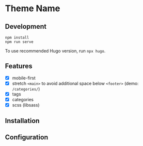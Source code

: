 # Theme Name

## Development

```
npm install
npm run serve
```

To use recommended Hugo version, run `npx hugo`.

## Features

- [x] mobile-first
- [x] stretch `<main>` to avoid additional space below `<footer>` (demo: `/categories/`)
- [x] tags
- [x] categories
- [x] scss (libsass)

## Installation

## Configuration
